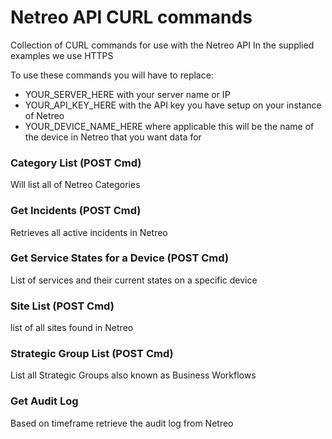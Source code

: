 # Netreo API CURL commands
Collection of CURL commands for use with the Netreo API
In the supplied examples we use HTTPS

To use these commands you will have to replace:
  - YOUR_SERVER_HERE with your server name or IP
  - YOUR_API_KEY_HERE with the API key you have setup on your instance of Netreo
  - YOUR_DEVICE_NAME_HERE where applicable this will be the name of the device in Netreo that you want data for

### Category List (POST Cmd)
Will list all of Netreo Categories

### Get Incidents (POST Cmd)
Retrieves all active incidents in Netreo

### Get Service States for a Device (POST Cmd)
List of services and their current states on a specific device

### Site List (POST Cmd)
list of all sites found in Netreo

### Strategic Group List (POST Cmd)
List all Strategic Groups also known as Business Workflows

### Get Audit Log 
Based on timeframe retrieve the audit log from Netreo
